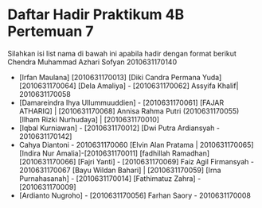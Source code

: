 # Daftar Hadir Praktikum 4B Pertemuan 7
Silahkan isi list nama di bawah ini apabila hadir dengan format berikut
Chendra Muhammad Azhari Sofyan 2010631170140
- [Irfan Maulana] [2010631170013]
[Diki Candra Permana Yuda] [2010631170064]
[Dela Amaliya] - [2010631170062]
Assyifa Khalif| 2010631170058
- [Damareindra Ihya Ullummuuddien] - [2010631170061]
[FAJAR ATHARIQ] | [2010631170068]
Annisa Rahma Putri (2010631170055)
[Ilham Rizki Nurhudaya] | [2010631170010]
- [Iqbal Kurniawan] - [2010631170012]
[Dwi Putra Ardiansyah - 2010631170142]
- Cahya Diantoni - 2010631170060
[Elvin Alan Pratama | 2010631170065]
[Indira Nur Amalia]-[2010631170011]
[fadhillah Ramadhan][2010631170066]
[Fajri Yanti] -  [2010631170069]
Faiz Agil Firmansyah - 2010631170067
[Bayu Wildan Bahari] | [2010631170059]
[Irna Purnahasanah] - [2010631170014]
[Fathimatuz Zahra] - [2010631170009]
- [Ardianto Nugroho] - [2010631170056]
Farhan Saory - 2010631170008
